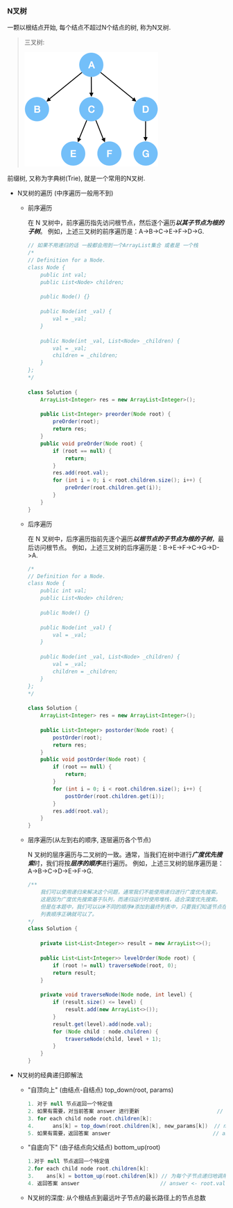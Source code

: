 ### N叉树

一颗以根结点开始, 每个结点不超过N个结点的树, 称为N叉树.

> 三叉树:
>
> ![img](N叉树.assets/nary_tree_example.png)

前缀树, 又称为字典树(Trie), 就是一个常用的N叉树.

- N叉树的遍历 (中序遍历一般用不到)

  - 前序遍历

    在 N 叉树中，前序遍历指先访问根节点，然后逐个遍历***以其子节点为根的子树***。
    例如，上述三叉树的前序遍历是：A->B->C->E->F->D->G.

    ```java
    // 如果不用递归的话 一般都会用到一个ArrayList集合 或者是 一个栈
    /*
    // Definition for a Node.
    class Node {
        public int val;
        public List<Node> children;
    
        public Node() {}
    
        public Node(int _val) {
            val = _val;
        }
    
        public Node(int _val, List<Node> _children) {
            val = _val;
            children = _children;
        }
    };
    */
    
    class Solution {
        ArrayList<Integer> res = new ArrayList<Integer>();
        
        public List<Integer> preorder(Node root) { 
            preOrder(root);
            return res;        
        }
        public void preOrder(Node root) {
            if (root == null) {
                return;
            }
            res.add(root.val);
            for (int i = 0; i < root.children.size(); i++) {
                preOrder(root.children.get(i));
            }
        }
    } 
    ```

  - 后序遍历

    在 N 叉树中，后序遍历指前先逐个遍历***以根节点的子节点为根的子树***，最后访问根节点。
    例如，上述三叉树的后序遍历是：B->E->F->C->G->D->A.

    ```java
    /*
    // Definition for a Node.
    class Node {
        public int val;
        public List<Node> children;
    
        public Node() {}
    
        public Node(int _val) {
            val = _val;
        }
    
        public Node(int _val, List<Node> _children) {
            val = _val;
            children = _children;
        }
    };
    */
    
    class Solution {
        ArrayList<Integer> res = new ArrayList<Integer>();
        
        public List<Integer> postorder(Node root) {
            postOrder(root);
            return res;
        }
        public void postOrder(Node root) {
            if (root == null) {
                return;
            }
            for (int i = 0; i < root.children.size(); i++) {
                postOrder(root.children.get(i));
            }
            res.add(root.val);
        }
    }
    ```

  - 层序遍历(从左到右的顺序, 逐层遍历各个节点)

    N 叉树的层序遍历与二叉树的一致。通常，当我们在树中进行***广度优先搜索***时，我们将按***层序的顺序***进行遍历。
    例如，上述三叉树的层序遍历是：A->B->C->D->E->F->G.

    ```java
    /**
    	我们可以使用递归来解决这个问题，通常我们不能使用递归进行广度优先搜索。
    	这是因为广度优先搜索基于队列，而递归运行时使用堆栈，适合深度优先搜索。
    	但是在本题中，我们可以以#不同的顺序#添加到最终列表中，只要我们知道节点在哪一层并确保在那一层
    	列表顺序正确就可以了。
    */
    class Solution {
    
        private List<List<Integer>> result = new ArrayList<>();
    
        public List<List<Integer>> levelOrder(Node root) {
            if (root != null) traverseNode(root, 0);
            return result;
        }
    
        private void traverseNode(Node node, int level) {
            if (result.size() <= level) {
                result.add(new ArrayList<>());
            }
            result.get(level).add(node.val);
            for (Node child : node.children) {
                traverseNode(child, level + 1);
            }
        }
    }
    ```

- N叉树的经典递归即解法

  - "自顶向上" (由结点-自结点) top_down(root, params)

    ```java
    1. 对于 null 节点返回一个特定值
    2. 如果有需要，对当前答案 answer 进行更新                         // answer <-- params
    3. for each child node root.children[k]:
    4.      ans[k] = top_down(root.children[k], new_params[k])  // new_params <-- root.val, params
    5. 如果有需要，返回答案 answer                                 // answer <-- all ans[k]
    ```

  - "自底向下" (由子结点向父结点) bottom_up(root)

    ```java
    1.对于 null 节点返回一个特定值
    2.for each child node root.children[k]:
    3.    ans[k] = bottom_up(root.children[k]) // 为每个子节点递归地调用函数
    4. 返回答案 answer                          // answer <- root.val, all ans[k]
    ```

  - N叉树的深度: 从个根结点到最远叶子节点的最长路径上的节点总数

  



































































